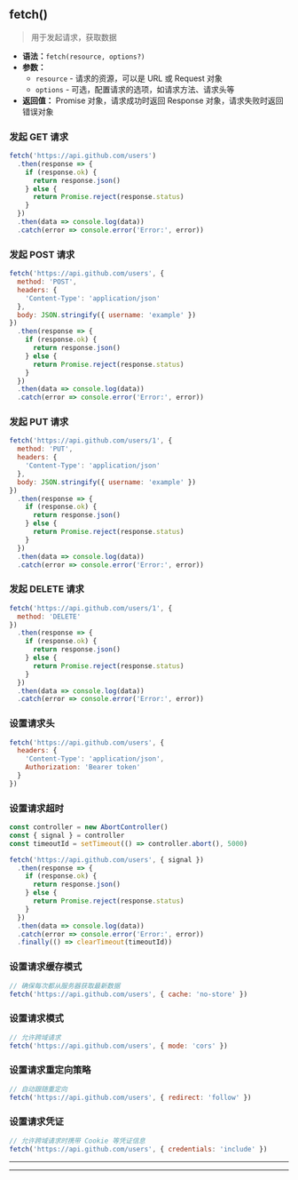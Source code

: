 ## fetch()
> 用于发起请求，获取数据
>

+ **语法：**`fetch(resource, options?)`
+ **参数：**
    - `resource` - 请求的资源，可以是 URL 或 Request 对象
    - `options` - 可选，配置请求的选项，如请求方法、请求头等
+ **返回值：** Promise 对象，请求成功时返回 Response 对象，请求失败时返回错误对象

### 发起 GET 请求
```javascript
fetch('https://api.github.com/users')
  .then(response => {
    if (response.ok) {
      return response.json()
    } else {
      return Promise.reject(response.status)
    }
  })
  .then(data => console.log(data))
  .catch(error => console.error('Error:', error))
```

### 发起 POST 请求
```javascript
fetch('https://api.github.com/users', {
  method: 'POST',
  headers: {
    'Content-Type': 'application/json'
  },
  body: JSON.stringify({ username: 'example' })
})
  .then(response => {
    if (response.ok) {
      return response.json()
    } else {
      return Promise.reject(response.status)
    }
  })
  .then(data => console.log(data))
  .catch(error => console.error('Error:', error))
```

### 发起 PUT 请求
```javascript
fetch('https://api.github.com/users/1', {
  method: 'PUT',
  headers: {
    'Content-Type': 'application/json'
  },
  body: JSON.stringify({ username: 'example' })
})
  .then(response => {
    if (response.ok) {
      return response.json()
    } else {
      return Promise.reject(response.status)
    }
  })
  .then(data => console.log(data))
  .catch(error => console.error('Error:', error))
```

### 发起 DELETE 请求
```javascript
fetch('https://api.github.com/users/1', {
  method: 'DELETE'
})
  .then(response => {
    if (response.ok) {
      return response.json()
    } else {
      return Promise.reject(response.status)
    }
  })
  .then(data => console.log(data))
  .catch(error => console.error('Error:', error))
```

### 设置请求头
```javascript
fetch('https://api.github.com/users', {
  headers: {
    'Content-Type': 'application/json',
    Authorization: 'Bearer token'
  }
})
```

### 设置请求超时
```javascript
const controller = new AbortController()
const { signal } = controller
const timeoutId = setTimeout(() => controller.abort(), 5000)

fetch('https://api.github.com/users', { signal })
  .then(response => {
    if (response.ok) {
      return response.json()
    } else {
      return Promise.reject(response.status)
    }
  })
  .then(data => console.log(data))
  .catch(error => console.error('Error:', error))
  .finally(() => clearTimeout(timeoutId))
```

### 设置请求缓存模式
```javascript
// 确保每次都从服务器获取最新数据
fetch('https://api.github.com/users', { cache: 'no-store' })
```

### 设置请求模式
```javascript
// 允许跨域请求
fetch('https://api.github.com/users', { mode: 'cors' })
```

### 设置请求重定向策略
```javascript
// 自动跟随重定向
fetch('https://api.github.com/users', { redirect: 'follow' })
```

### 设置请求凭证
```javascript
// 允许跨域请求时携带 Cookie 等凭证信息
fetch('https://api.github.com/users', { credentials: 'include' })
```

---

---

